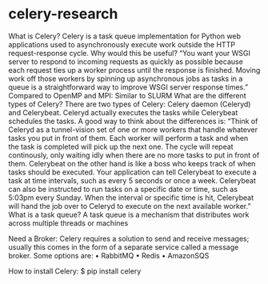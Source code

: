 # celery-research
What is Celery? Celery is a task queue implementation for Python web applications used to asynchronously execute work outside the HTTP request-response cycle.
	Why would this be useful? “You want your WSGI server to respond to incoming requests as quickly as possible because each request ties up a worker process until the response is finished. Moving work off those workers by spinning up asynchronous jobs as tasks in a queue is a straightforward way to improve WSGI server response times.”
	Compared to OpenMP and MPI: Similar to SLURM
	What are the different types of Celery? There are two types of Celery: Celery daemon (Celeryd) and Celerybeat. Celeryd actually executes the tasks while Celerybeat schedules the tasks. A good way to think about the differences is: “Think of Celeryd as a tunnel-vision set of one or more workers that handle whatever tasks you put in front of them. Each worker will perform a task and when the task is completed will pick up the next one. The cycle will repeat continously, only waiting idly when there are no more tasks to put in front of them.
Celerybeat on the other hand is like a boss who keeps track of when tasks should be executed. Your application can tell Celerybeat to execute a task at time intervals, such as every 5 seconds or once a week. Celerybeat can also be instructed to run tasks on a specific date or time, such as 5:03pm every Sunday. When the interval or specific time is hit, Celerybeat will hand the job over to Celeryd to execute on the next available worker.”
	What is a task queue? A task queue is a mechanism that distributes work across multiple threads or machines

Need a Broker: Celery requires a solution to send and receive messages; usually this comes in the form of a separate service called a message broker. Some options are:
•	RabbitMQ
•	Redis
•	AmazonSQS

How to install Celery:
$ pip install celery
